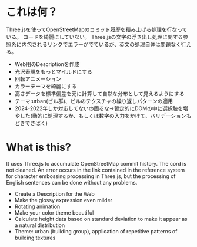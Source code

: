 # これは何？

Three.jsを使ってOpenStreetMapのコミット履歴を積み上げる処理を行なっている。
コードを綺麗にしていない。
Three.jsの文字の浮き出し処理に関する参照系に内包されるリンクでエラーがでているが、英文の処理自体は問題なく行える。


- Web用のDescriptionを作成
- 光沢表現をもっとマイルドにする
- 回転アニメーション
- カラーテーマを綺麗にする
- 高さデータを標準偏差を元に計算して自然な分布として見えるようにする
- テーマ:urban(ビル群)、ビルのテクスチャの繰り返しパターンの適用
- 2024-2022年しか対応してないの困るな→暫定的にDOMの中に選択肢を増やした(動的に処理するか、もしくは数字の入力をかけて、バリデーションもどきでさばく)


# What is this?

It uses Three.js to accumulate OpenStreetMap commit history.
The cord is not cleaned.
An error occurs in the link contained in the reference system for character embossing processing in Three.js, but the processing of English sentences can be done without any problems.


- Create a Description for the Web
- Make the glossy expression even milder
- Rotating animation
- Make your color theme beautiful
- Calculate height data based on standard deviation to make it appear as a natural distribution
- Theme: urban (building group), application of repetitive patterns of building textures